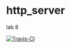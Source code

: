 # http_server
lab 8 

[![Travis-CI][travis-badge]][travis-builds]

[travis-badge]: https://travis-ci.org/dr10n9/lab8.svg?branch=master
[travis-builds]: https://travis-ci.org/dr10n9/lab8/builds

